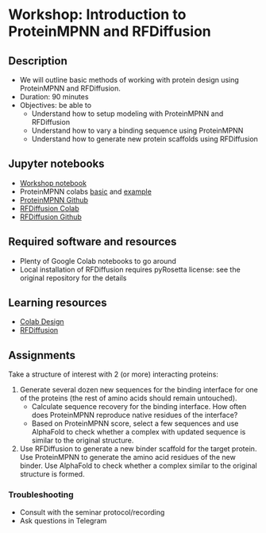 # Workshop: Introduction to ProteinMPNN and RFDiffusion

## Description
- We will outline basic methods of working with protein design using ProteinMPNN and RFDiffusion. 
- Duration: 90 minutes
- Objectives: be able to 
    - Understand how to setup modeling with ProteinMPNN and RFDiffusion
    - Understand how to vary a binding sequence using ProteinMPNN
    - Understand how to generate new protein scaffolds using RFDiffusion 

## Jupyter notebooks
- [Workshop notebook](https://colab.research.google.com/drive/1aR63ETRxMPeEmmQtZKut65qAiF7LSy9A?usp=sharing)
- ProteinMPNN colabs [basic](https://colab.research.google.com/github/sokrypton/ColabDesign/blob/v1.1.0/mpnn/examples/proteinmpnn_in_jax.ipynb) and [example](https://colab.research.google.com/github/dauparas/ProteinMPNN/blob/main/colab_notebooks/quickdemo.ipynb)
- [ProteinMPNN Github](https://github.com/dauparas/ProteinMPNN)
- [RFDiffusion Colab](https://colab.research.google.com/github/sokrypton/ColabDesign/blob/v1.1.1/rf/examples/diffusion.ipynb#scrollTo=tVAE0BrnZoRR)
- [RFDiffusion Github](https://github.com/RosettaCommons/RFdiffusion/tree/main)

## Required software and resources
- Plenty of Google Colab notebooks to go around
- Local installation of RFDiffusion requires pyRosetta license: see the original repository for the details

## Learning resources
- [Colab Design](https://github.com/sokrypton/ColabDesign)
- [RFDiffusion](https://github.com/RosettaCommons/RFdiffusion/blob/main/README.md#binder-design)

## Assignments

Take a structure of interest with 2 (or more) interacting proteins:

1. Generate several dozen new sequences for the binding interface for one of the proteins (the rest of amino acids should remain untouched).
   - Calculate sequence recovery for the binding interface. How often does ProteinMPNN reproduce native residues of the interface?
   - Based on ProteinMPNN score, select a few sequences and use AlphaFold to check whether a complex with updated sequence is similar to the original structure. 
2. Use RFDiffusion to generate a new binder scaffold for the target protein. Use ProteinMPNN to generate the amino acid residues of the new binder. Use AlphaFold to check whether a complex similar to the original structure is formed. 

### Troubleshooting
- Consult with the seminar protocol/recording
- Ask questions in Telegram
